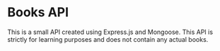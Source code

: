 # Books API
This is a small API created using Express.js and Mongoose. This API is strictly for learning purposes and does not contain any actual books.